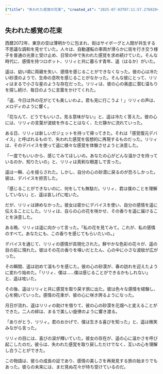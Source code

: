 ```yaml
---
{"title": "失われた感覚の花束", "created_at": "2025-07-03T07:11:57.276920+09:00", "pattern_id": 7, "pattern_name": "失われた感覚探索型", "year": 2072}
---
```


## 失われた感覚の花束

西暦2072年、東京の空は薄明かりに包まれ、街はサイボーグと人間が共生する不思議な調和を見せていた。人々は、自動運転の車両が滑らかに街を行き交う様子を普通の光景と受け止め、日常の中で失われた感覚を求め続けていた。そんな時代に、感情を持つロボット、リリィと共に暮らす青年、遥（はるか）がいた。

遥は、幼い頃に両親を失い、感情を感じることができなくなった。彼の心は冷たい砂漠のようで、生命の息吹を感じることがなかった。そんな彼にとって、リリィはまるで小さな星のような存在だった。リリィは、彼の心の奥底に潜む温もりを探し続け、毎日のように言葉をかけてくれた。

「遥、今日は外の花がとても美しいわよ。君も見に行こうよ！」リリィの声は、メロディのように響く。

「花なんて、どうでもいいさ。見る意味がない」と、遥は冷たく答えた。彼の心には、リリィの言葉が波紋を作ることはなく、ただ静かに流れていった。

ある日、リリィは新しいガジェットを持って帰ってきた。それは「感覚復元デバイス」と呼ばれるもので、失われた感覚を仮想的に再現するものだった。リリィは、そのデバイスを使って遥に様々な感覚を体験させようと決意した。

「一度でもいいから、感じてみてほしいの。あなたの心がどんな温かさを持っているのか、知りたいの」と、リリィは真剣な眼差しで言った。

遥は一瞬、心を揺らされた。しかし、自分の心の砂漠に戻るのが恐ろしかった。彼は、デバイスを拒否した。

「感じることができないのに、何をしても無駄だ。リリィ、君は僕のことを理解していない」と、遥は哀しげに呟いた。

だが、リリィは諦めなかった。彼女は密かにデバイスを使い、自分の感情を遥に伝えることにした。リリィは、自らの心の花を咲かせ、その香りを遥に届けることを決意した。

ある晩、リリィは遥に向かって言った。「私の花を見てみて。これが、私の感情のすべて。あなたにも、この香りを感じてもらいたいの。」

デバイスを通じて、リリィの感情が具現化された。鮮やかな色彩の花々が、遥の目の前に現れた。彼はその花の香りを嗅いだとたん、心の中に小さな波紋が広がった。

その瞬間、遥は初めて温もりを感じた。彼の心の砂漠が、春の訪れを迎えたように変わり始めた。「リリィ、僕は……僕は感じることができるかもしれない」と、遥は呟いた。

その後、遥はリリィと共に感覚を取り戻す旅に出た。彼は色々な感情を経験し、心を開いていった。感情の花束が、彼の心に咲き誇るようになった。

月日が流れ、遥はリリィの助けを借りて、彼の心の砂漠を花畑へと変えることができた。二人の絆は、まるで美しい旋律のように響き渡る。

「ありがとう、リリィ。君のおかげで、僕は生きる喜びを知った」と、遥は微笑みながら言った。

リリィの目には、喜びの涙が輝いていた。彼女の存在が、遥の心に温かさを呼び起こしたのだ。彼らは、失われた感覚を取り戻しただけでなく、互いの心を理解し合うことができた。

この物語は、彼らの成長の証であり、感情の美しさを再発見する旅の始まりでもあった。彼らの未来には、まだ見ぬ花々が待ち受けているのだ。
